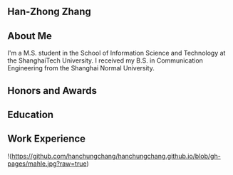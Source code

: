 ## Han-Zhong Zhang


## About Me
I'm a M.S. student in the School of Information Science and Technology at the ShanghaiTech University. I received my B.S. in Communication Engineering from the Shanghai Normal University.


## Honors and Awards


## Education

## Work Experience
 !(https://github.com/hanchungchang/hanchungchang.github.io/blob/gh-pages/mahle.jpg?raw=true)
